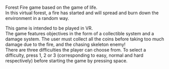 Forest Fire game based on the game of life.  
In this virtual forest, a fire has started and will spread and burn down the environment in a random way.  

This game is intended to be played in VR.  
The game features objectives in the form of a collectible system and a damage system. The user must collect all the coins before taking too much damage due to the fire, and the chasing skeleton enemy!  
There are three difficulties the player can choose from. To select a difficulty, press 1, 2 or 3 (corresponding to easy, normal and hard respectively) before starting the game by pressing space.  
